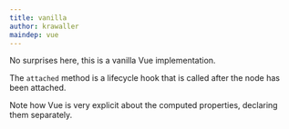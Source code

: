 ```yaml
---
title: vanilla
author: krawaller
maindep: vue
---
```


No surprises here, this is a vanilla Vue implementation.

The `attached` method is a lifecycle hook that is called after the node has been attached.

Note how Vue is very explicit about the computed properties, declaring them separately. 